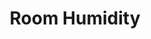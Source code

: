 ---
title: Room Humidity
type: humidity
particle:
  event: humidity
  deviceID: 380042001547343433313338
  accessToken: 9868eab355198c88316c282ec1ad4bff03671278
  triggerFunction: getTemp
---